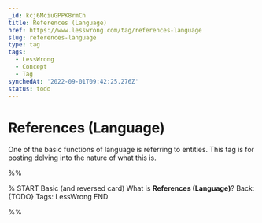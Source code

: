 ```yaml
---
_id: kcj6MciuGPPK8rmCn
title: References (Language)
href: https://www.lesswrong.com/tag/references-language
slug: references-language
type: tag
tags:
  - LessWrong
  - Concept
  - Tag
synchedAt: '2022-09-01T09:42:25.276Z'
status: todo
---
```


# References (Language)

One of the basic functions of language is referring to entities. This tag is for posting delving into the nature of what this is.


%%

% START
Basic (and reversed card)
What is **References (Language)**?
Back: {TODO}
Tags: LessWrong
END

%%
	
